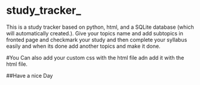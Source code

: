 # study_tracker_
This is a study tracker based on python, html, and a SQLite database (which will automatically created.). Give your topics name and add subtopics in fronted page and checkmark your study and then complete your syllabus easily and when its done  add another topics and make it done.

#You Can also add your custom css with the html file adn add it with the html file.




##Have a nice Day
